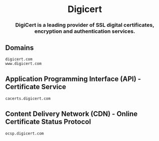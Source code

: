 <h1 align="center">Digicert</h1>
<h3 align="center">DigiCert is a leading provider of SSL digital certificates, encryption and authentication services.</h3>

## Domains

```
digicert.com
www.digicert.com
```

## Application Programming Interface (API) - Certificate Service

```
cacerts.digicert.com
```

## Content Delivery Network (CDN) - Online Certificate Status Protocol

```
ocsp.digicert.com
```
